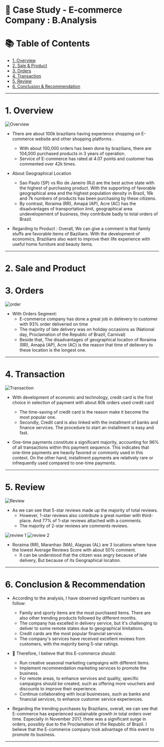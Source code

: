 # 🛒 Case Study - E-commerce Company : B.Analysis

# :books: Table of Contents <!-- omit in toc -->

- [1. Overview](#1-overview)
- [2. Sale & Product](#2-sale-and-product)
- [3. Orders](#3-orders)
- [4. Transaction](#4-transaction)
- [5. Review](#5-review)
- [6. Conclusion & Recommendation](#6-conclusion--recommendation)

---

# 1. Overview
![Overview](https://github.com/anhtuan0811/E_commerce_EDA_RFM/assets/143471832/f1115dcb-4a00-476b-946f-ac82776a2f5b)

- There are about 100k brazilians having experience shopping on E-commerce website and other shopping platforms .
  - With about 100,000 orders has been done by brazilians, there are 104,000 purchased products in 3 years of operation.
  - Service of E-commerce has rated at 4.07 points and customer has commented over 42k times.

- About Geographical Location
  - Sao Paulo (SP) vs Rio de Janeiro (RJ) are the best active state with the highest of purchasing product. With the supporting of favorable geographical area and the highest population density in Brazil, 16k and  7k numbers of products has been purchasing by these citizens. 
  - By contrast, Roraima (RR), Amapá (AP), Acre (AC) has the disadvantages of transportation limit, geographical area undevelopement of business, they contribute badly to total orders of Brazil. 

- Regarding to Product : Overall, We can give a comment is that family stuffs are favorable items of Bazilians. With the development of economics, Brazilians also want to improve their life experience with useful home furniture and beauty items.
--- 
# 2. Sale and Product


# 3. Orders

![order](https://github.com/anhtuan0811/E_commerce_EDA_RFM/assets/143471832/77973163-058b-4c0f-b12b-34948ffab088)


- With Orders Segment:
  - E-commerce company has done a great job in delievery to customer with 93% order deliveried on time
  - The majority of late delivery was on holiday occasions as (National day, Proclamation of the Republic of Brazil, Carnival)
  - Beside that, The disadvantages of geographical location of Roraima (RR), Amapá (AP), Acre (AC) is the reason that time of delievery to these location is the longest one. 

--- 
# 4. Transaction

![Transaction](https://github.com/anhtuan0811/E_commerce_EDA_RFM/assets/143471832/4f1fc394-2f71-4f0c-a4cf-276c5e7a322a)

- With development of economic and technology, credit card is the first choice in selection of payment with about 80k orders used credit card
  - The time-saving of credit card is the reason make it become the most popular one. 
  - Secondly, Credit card is also linked with the installment of banks and finance services. The procedure to start an installment is easy and fast.

- One-time payments constitute a significant majority, accounting for 96% of all transactions within this payment sequence. This indicates that one-time payments are heavily favored or commonly used in this context. On the other hand, installment payments are relatively rare or infrequently used compared to one-time payments.
--- 
# 5. Review 

![Review](https://github.com/anhtuan0811/E_commerce_EDA_RFM/assets/143471832/6c3fcf6c-cb9d-4149-9471-0f517a5848c0)

- As we can see that 5-star reviews made up the majority of total reviews. 
  - However, 1-star reviews also contribute a great number with third-place. And 77% of 1-star reviews attached with a comments.
  - The majority of 2-star reviews are comments reviews.
    
![review 1](https://github.com/anhtuan0811/E_commerce_EDA_RFM/assets/143471832/0fbc1757-839f-4fc1-b732-3b31f7b493b2)
![review 2](https://github.com/anhtuan0811/E_commerce_EDA_RFM/assets/143471832/0b8be350-ec6e-4aa7-b34b-a28dcdc52018)

  
- Roraima (RR), Maranhao (MA), Alagoas (AL) are 3 locations where have the lowest Average Reviews Score with about 50% comment.
  - It can be understood that the citizen was angry because of late delivery, But because of its Geographical location.

--- 

# 6. Conclusion & Recommendation
- According to the analysis, I have observed significant numbers as follow:
  - Family and sporty items are the most purchased items. There are also other trending products followed by different months.
  - The company has excelled in delivery service, but it's challenging to deliver to some remote states due to geographical limitations.
  - Credit cards are the most popular financial service.
  - The company's services have received excellent reviews from customers, with the majority being 5-star ratings.

- 🚩 Therefore, I believe that this E-commerce should:
  - Run creative seasonal marketing campaigns with different items.
  - Implement recommendation marketing services to promote the business.
  - For remote areas, to enhance services and quality, specific campaigns should be created, such as offering more vouchers and discounts to improve their experience.
  - Continue collaborating with local businesses, such as banks and financial services, to enhance customer service experiences.
- Regarding the trending purchases by Brazilians, overall, we can see that E-commerce has experienced sustainable growth in total orders over time. Especially in November 2017, there was a significant surge in orders, possibly due to the Proclamation of the Republic of Brazil. I believe that the E-commerce company took advantage of this event to promote its business.

---
